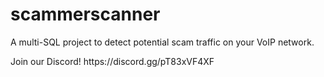# scammerscanner
A multi-SQL project to detect potential scam traffic on your VoIP network.
<p>Join our Discord! https://discord.gg/pT83xVF4XF
